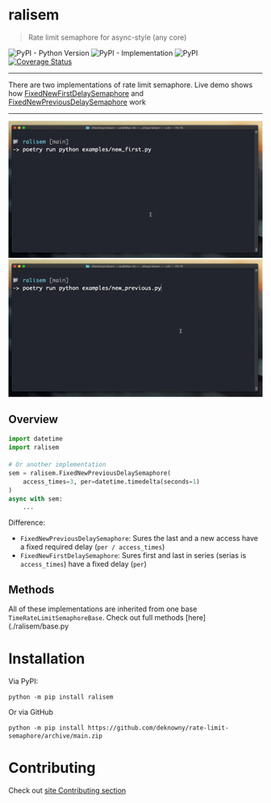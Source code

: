 # ralisem
> Rate limit semaphore for async-style (any core)

![PyPI - Python Version](https://img.shields.io/pypi/pyversions/ralisem)
![PyPI - Implementation](https://img.shields.io/pypi/implementation/ralisem)
![PyPI](https://img.shields.io/pypi/v/ralisem)
[![Coverage Status](https://coveralls.io/repos/github/deknowny/rate-limit-semaphore/badge.svg?branch=main)](https://coveralls.io/github/deknowny/rate-limit-semaphore?branch=main)
***
There are two implementations of rate limit semaphore. Live demo shows how [FixedNewFirstDelaySemaphore](./examples/new_first.py) and [FixedNewPreviousDelaySemaphore](./example/new_previous.py) work
***
![Live demo](./assets/new-first-live-demo.gif)
![Live demo](./assets/new-previous-live-demo.gif)

## Overview
```python
import datetime
import ralisem

# Or another implementation
sem = ralisem.FixedNewPreviousDelaySemaphore(
    access_times=3, per=datetime.timedelta(seconds=1)
)
async with sem:
    ...
```
Difference:
* `FixedNewPreviousDelaySemaphore`: Sures the last and a new access have a fixed required delay (`per / access_times`)
* `FixedNewFirstDelaySemaphore`: Sures first and last in series (serias is `access_times`) have a fixed delay (`per`)

## Methods
All of these implementations are inherited from one base `TimeRateLimitSemaphoreBase`. Check out full methods [here](./ralisem/base.py

# Installation
Via PyPI:
```shell
python -m pip install ralisem
```
Or via GitHub
```shell
python -m pip install https://github.com/deknowny/rate-limit-semaphore/archive/main.zip
```
# Contributing
Check out [site Contributing section](https://deknowny.github.io/rate-limit-semaphore/latest/contributing/)
